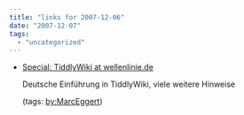 ```yaml
---
title: "links for 2007-12-06"
date: "2007-12-07"
tags: 
  - "uncategorized"
---
```


- [Special: TiddlyWiki at wellenlinie.de](http://www.wellenlinie.de/07.07.2007.special-tiddlywiki.html)
    
    Deutsche Einführung in TiddlyWiki, viele weitere Hinweise
    
    (tags: [by:MarcEggert](http://del.icio.us/heinzwittenbrink/by:MarcEggert))
